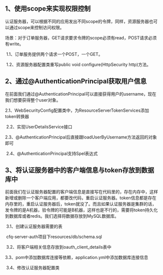## 1、使用scope来实现权限控制

​	认证服务器，可以根据不同的应用发出不同scope的令牌，同样，资源服务器也可以通过scope来控制访问权限。		

场景：对于订单服务器，GET请求要求令牌的scope必须有read，POST请求必须有write。

​		1.1、订单服务提供两个请求一个POST，一个GET。

​		1.2、资源服务器配置类重写public void configure(HttpSecurity http)方法。

## 2、通过@AuthenticationPrincipal获取用户信息

​		在前面我们通过@AuthenticationPrincipal可以直接获得用户的username，现在我们想要获得整个user对象。

​		2.1、WebSecurityConfig配置类中，为ResourceServerTokenServices添加token转换器

​		2.2、实现UserDetailsService接口

​		2.3、@AuthenticationPrincipal后直接跟loadUserByUsername方法返回的对象即可

​		2.4、@AuthenticationPrincipal支持Spel表达式

## 3、将认证服务器中的客户端信息与token存放到数据库中

​		前面我们在认证服务器配置的客户端信息是直接写在代码里的，存在内存中，这样新增或删除一个客户端应用，都要改代码，重启认证服务器。token信息都是存在内存里的，重启认证服务器后，token就没了。而且如果认证服务器是集群的话，发令牌的是A机器，验令牌的可能是B机器，这样也是不行的，需要将token持久化到数据库或者redis。我们选择将数据存放到MySQL数据库。

​	3.1、创建认证服务器需要的表

​			cfq-server-auth项目下resources/db/schema.sql

​	3.2、将客户端相关信息存放到oauth_client_details表中

​	3.3、pom中添加数据库连接等依赖，application.yml中添加数据库连接信息

​	3.4、修改认证服务器配置类





